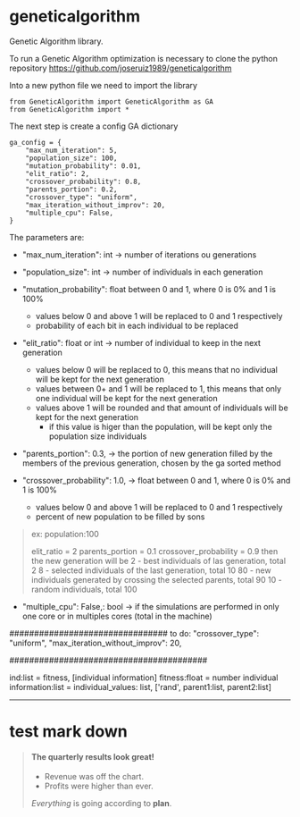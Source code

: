 # geneticalgorithm

Genetic Algorithm library.

To run a Genetic Algorithm optimization is necessary to clone the python repository https://github.com/joseruiz1989/geneticalgorithm

Into a new python file we need to import the library

```
from GeneticAlgorithm import GeneticAlgorithm as GA
from GeneticAlgorithm import *
```

The next step is create a config GA dictionary

```
ga_config = {
    "max_num_iteration": 5,
    "population_size": 100,
    "mutation_probability": 0.01,
    "elit_ratio": 2,
    "crossover_probability": 0.8,
    "parents_portion": 0.2,
    "crossover_type": "uniform",
    "max_iteration_without_improv": 20,
    "multiple_cpu": False,
}
```

The parameters are:

- "max_num_iteration": int -> number of iterations ou generations
- "population_size": int -> number of individuals in each generation
- "mutation_probability": float between 0 and 1, where 0 is 0% and 1 is 100%
  - values below 0 and above 1 will be replaced to 0 and 1 respectively
  - probability of each bit in each individual to be replaced 

- "elit_ratio": float or int -> number of individual to keep in the next generation
  - values below 0 will be replaced to 0, this means that no individual will be kept for the next generation
  - values between 0+ and 1 will be replaced to 1, this means that only one individual will be kept for the next generation
  - values above 1 will be rounded and that amount of individuals will be kept for the next generation
    - if this value is higer than the population, will be kept only the population size individuals
- "parents_portion": 0.3, -> the portion of new generation filled by the members of the previous generation, chosen by the ga sorted method
- "crossover_probability": 1.0, -> float between 0 and 1, where 0 is 0% and 1 is 100%
  - values below 0 and above 1 will be replaced to 0 and 1 respectively
  - percent of new population to be filled by sons 

> ex: population:100
> 
> elit_ratio = 2
> parents_portion = 0.1
> crossover_probability = 0.9
> then the new generation will be
> 2 - best individuals of las generation, total 2
> 8 - selected individuals of the last generation, total 10 
> 80 - new individuals generated by crossing the selected parents, total 90
> 10 - random individuals, total 100

- "multiple_cpu": False,: bool -> if the simulations are performed in only one core or in multiples cores (total in the machine)

################################ to do:
"crossover_type": "uniform",
"max_iteration_without_improv": 20,





########################################

ind:list = fitness, [individual information]
fitness:float = number
individual information:list = individual_values: list, ['rand', parent1:list, parent2:list]





















---------------------------------

# test mark down 
> #### The quarterly results look great!
>
> - Revenue was off the chart.
> - Profits were higher than ever.
>
>  *Everything* is going according to **plan**.
> 